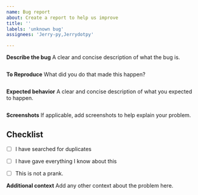 ```yaml
---
name: Bug report
about: Create a report to help us improve
title: ''
labels: 'unknown bug'
assignees: 'Jerry-py,Jerrydotpy'

---
```


**Describe the bug**
A clear and concise description of what the bug is.

```

```

**To Reproduce**
What did you do that made this happen?

```

```

**Expected behavior**
A clear and concise description of what you expected to happen.

```

```

**Screenshots**
If applicable, add screenshots to help explain your problem.

## Checklist
- [ ] I have searched for duplicates
- [ ] I have gave everything I know about this
- [ ] This is not a prank.



**Additional context**
Add any other context about the problem here.
```

```
